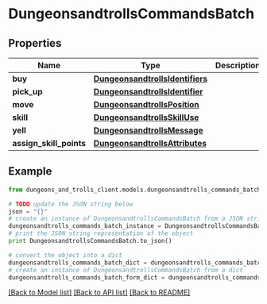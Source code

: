 # DungeonsandtrollsCommandsBatch


## Properties
Name | Type | Description | Notes
------------ | ------------- | ------------- | -------------
**buy** | [**DungeonsandtrollsIdentifiers**](DungeonsandtrollsIdentifiers.md) |  | [optional] 
**pick_up** | [**DungeonsandtrollsIdentifier**](DungeonsandtrollsIdentifier.md) |  | [optional] 
**move** | [**DungeonsandtrollsPosition**](DungeonsandtrollsPosition.md) |  | [optional] 
**skill** | [**DungeonsandtrollsSkillUse**](DungeonsandtrollsSkillUse.md) |  | [optional] 
**yell** | [**DungeonsandtrollsMessage**](DungeonsandtrollsMessage.md) |  | [optional] 
**assign_skill_points** | [**DungeonsandtrollsAttributes**](DungeonsandtrollsAttributes.md) |  | [optional] 

## Example

```python
from dungeons_and_trolls_client.models.dungeonsandtrolls_commands_batch import DungeonsandtrollsCommandsBatch

# TODO update the JSON string below
json = "{}"
# create an instance of DungeonsandtrollsCommandsBatch from a JSON string
dungeonsandtrolls_commands_batch_instance = DungeonsandtrollsCommandsBatch.from_json(json)
# print the JSON string representation of the object
print DungeonsandtrollsCommandsBatch.to_json()

# convert the object into a dict
dungeonsandtrolls_commands_batch_dict = dungeonsandtrolls_commands_batch_instance.to_dict()
# create an instance of DungeonsandtrollsCommandsBatch from a dict
dungeonsandtrolls_commands_batch_form_dict = dungeonsandtrolls_commands_batch.from_dict(dungeonsandtrolls_commands_batch_dict)
```
[[Back to Model list]](../README.md#documentation-for-models) [[Back to API list]](../README.md#documentation-for-api-endpoints) [[Back to README]](../README.md)



